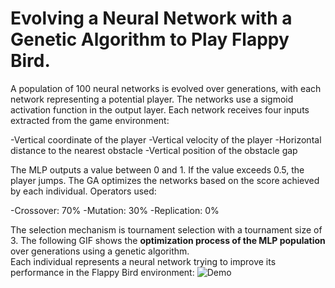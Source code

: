 # Evolving a Neural Network with a Genetic Algorithm to Play Flappy Bird. 
A population of 100 neural networks is evolved over generations, with each network representing a potential player. The networks use a sigmoid activation function in the output layer.
Each network receives four inputs extracted from the game environment: 

-Vertical coordinate of the player
-Vertical velocity of the player
-Horizontal distance to the nearest obstacle
-Vertical position of the obstacle gap

The MLP outputs a value between 0 and 1. If the value exceeds 0.5, the player jumps. The GA optimizes the networks based on the score achieved by each individual.
Operators used:

-Crossover: 70%
-Mutation: 30%
-Replication: 0%

The selection mechanism is tournament selection with a tournament size of 3. 
The following GIF shows the **optimization process of the MLP population** over generations using a genetic algorithm.  
Each individual represents a neural network trying to improve its performance in the Flappy Bird environment:
![Demo](output.gif)

  

